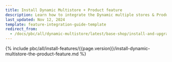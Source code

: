 ```yaml
---
title: Install Dynamic Multistore + Product feature
description: Learn how to integrate the Dynamic multiple stores & Product feature into a Spryker project.
last_updated: Nov 12, 2024
template: feature-integration-guide-template
redirect_from:
  - /docs/pbc/all/dynamic-multistore/latest/base-shop/install-and-upgrade/install-features/install-dynamic-multistore-product-feature.html
---
```


{% include pbc/all/install-features/{{page.version}}/install-dynamic-multistore-the-product-feature.md %} <!-- To edit, see /_includes/pbc/all/install-features/202311.0/install-dynamic-multistore-the-product-feature.md -->
